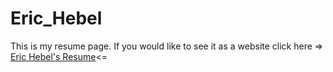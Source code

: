 # Eric_Hebel
 This is my resume page.
 If you would like to see it as a website click here =>
 [Eric Hebel's Resume](http://jargan76.github.io/Eric_Hebel)<=
 
